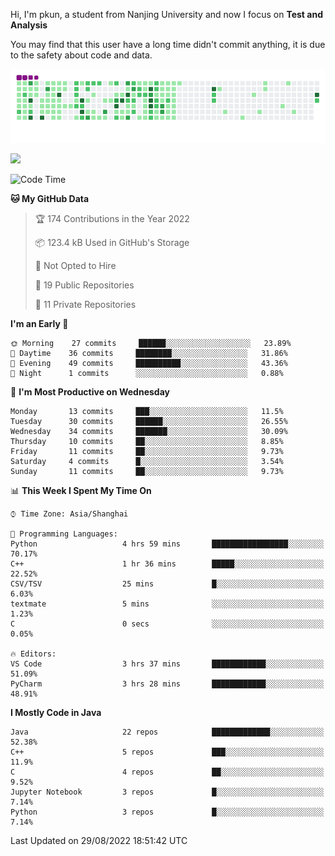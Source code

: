 Hi, I'm pkun, a student from Nanjing University and now I focus on **Test and Analysis**

You may find that this user have a long time didn't commit anything, it is due to the safety about code and data.

![](https://github.com/pppppkun/pppppkun/blob/output/github-snake.gif)

![](https://komarev.com/ghpvc/?username=pppppkun)
<!--START_SECTION:waka-->
![Code Time](http://img.shields.io/badge/Code%20Time-1%2C384%20hrs%2025%20mins-blue)

**🐱 My GitHub Data** 

> 🏆 174 Contributions in the Year 2022
 > 
> 📦 123.4 kB Used in GitHub's Storage 
 > 
> 🚫 Not Opted to Hire
 > 
> 📜 19 Public Repositories 
 > 
> 🔑 11 Private Repositories  
 > 
**I'm an Early 🐤** 

```text
🌞 Morning    27 commits     ██████░░░░░░░░░░░░░░░░░░░   23.89% 
🌆 Daytime    36 commits     ████████░░░░░░░░░░░░░░░░░   31.86% 
🌃 Evening    49 commits     ██████████░░░░░░░░░░░░░░░   43.36% 
🌙 Night      1 commits      ░░░░░░░░░░░░░░░░░░░░░░░░░   0.88%

```
📅 **I'm Most Productive on Wednesday** 

```text
Monday       13 commits     ███░░░░░░░░░░░░░░░░░░░░░░   11.5% 
Tuesday      30 commits     ██████░░░░░░░░░░░░░░░░░░░   26.55% 
Wednesday    34 commits     ███████░░░░░░░░░░░░░░░░░░   30.09% 
Thursday     10 commits     ██░░░░░░░░░░░░░░░░░░░░░░░   8.85% 
Friday       11 commits     ██░░░░░░░░░░░░░░░░░░░░░░░   9.73% 
Saturday     4 commits      █░░░░░░░░░░░░░░░░░░░░░░░░   3.54% 
Sunday       11 commits     ██░░░░░░░░░░░░░░░░░░░░░░░   9.73%

```


📊 **This Week I Spent My Time On** 

```text
⌚︎ Time Zone: Asia/Shanghai

💬 Programming Languages: 
Python                   4 hrs 59 mins       █████████████████░░░░░░░░   70.17% 
C++                      1 hr 36 mins        █████░░░░░░░░░░░░░░░░░░░░   22.52% 
CSV/TSV                  25 mins             █░░░░░░░░░░░░░░░░░░░░░░░░   6.03% 
textmate                 5 mins              ░░░░░░░░░░░░░░░░░░░░░░░░░   1.23% 
C                        0 secs              ░░░░░░░░░░░░░░░░░░░░░░░░░   0.05%

🔥 Editors: 
VS Code                  3 hrs 37 mins       ████████████░░░░░░░░░░░░░   51.09% 
PyCharm                  3 hrs 28 mins       ████████████░░░░░░░░░░░░░   48.91%

```

**I Mostly Code in Java** 

```text
Java                     22 repos            █████████████░░░░░░░░░░░░   52.38% 
C++                      5 repos             ███░░░░░░░░░░░░░░░░░░░░░░   11.9% 
C                        4 repos             ██░░░░░░░░░░░░░░░░░░░░░░░   9.52% 
Jupyter Notebook         3 repos             █░░░░░░░░░░░░░░░░░░░░░░░░   7.14% 
Python                   3 repos             █░░░░░░░░░░░░░░░░░░░░░░░░   7.14%

```



 Last Updated on 29/08/2022 18:51:42 UTC
<!--END_SECTION:waka-->
